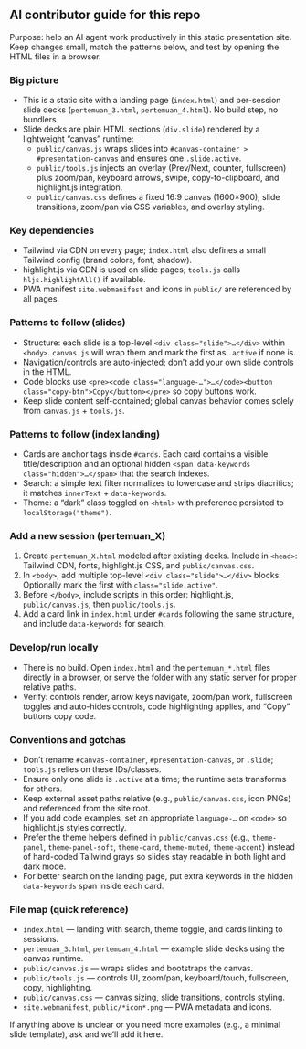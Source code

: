 ## AI contributor guide for this repo

Purpose: help an AI agent work productively in this static presentation site. Keep changes small, match the patterns below, and test by opening the HTML files in a browser.

### Big picture

- This is a static site with a landing page (`index.html`) and per-session slide decks (`pertemuan_3.html`, `pertemuan_4.html`). No build step, no bundlers.
- Slide decks are plain HTML sections (`div.slide`) rendered by a lightweight “canvas” runtime:
  - `public/canvas.js` wraps slides into `#canvas-container > #presentation-canvas` and ensures one `.slide.active`.
  - `public/tools.js` injects an overlay (Prev/Next, counter, fullscreen) plus zoom/pan, keyboard arrows, swipe, copy-to-clipboard, and highlight.js integration.
  - `public/canvas.css` defines a fixed 16:9 canvas (1600×900), slide transitions, zoom/pan via CSS variables, and overlay styling.

### Key dependencies

- Tailwind via CDN on every page; `index.html` also defines a small Tailwind config (brand colors, font, shadow).
- highlight.js via CDN is used on slide pages; `tools.js` calls `hljs.highlightAll()` if available.
- PWA manifest `site.webmanifest` and icons in `public/` are referenced by all pages.

### Patterns to follow (slides)

- Structure: each slide is a top-level `<div class="slide">…</div>` within `<body>`. `canvas.js` will wrap them and mark the first as `.active` if none is.
- Navigation/controls are auto-injected; don’t add your own slide controls in the HTML.
- Code blocks use `<pre><code class="language-…">…</code><button class="copy-btn">Copy</button></pre>` so copy buttons work.
- Keep slide content self-contained; global canvas behavior comes solely from `canvas.js` + `tools.js`.

### Patterns to follow (index landing)

- Cards are anchor tags inside `#cards`. Each card contains a visible title/description and an optional hidden `<span data-keywords class="hidden">…</span>` that the search indexes.
- Search: a simple text filter normalizes to lowercase and strips diacritics; it matches `innerText` + `data-keywords`.
- Theme: a “dark” class toggled on `<html>` with preference persisted to `localStorage("theme")`.

### Add a new session (pertemuan_X)

1. Create `pertemuan_X.html` modeled after existing decks. Include in `<head>`: Tailwind CDN, fonts, highlight.js CSS, and `public/canvas.css`.
2. In `<body>`, add multiple top-level `<div class="slide">…</div>` blocks. Optionally mark the first with `class="slide active"`.
3. Before `</body>`, include scripts in this order: highlight.js, `public/canvas.js`, then `public/tools.js`.
4. Add a card link in `index.html` under `#cards` following the same structure, and include `data-keywords` for search.

### Develop/run locally

- There is no build. Open `index.html` and the `pertemuan_*.html` files directly in a browser, or serve the folder with any static server for proper relative paths.
- Verify: controls render, arrow keys navigate, zoom/pan work, fullscreen toggles and auto-hides controls, code highlighting applies, and “Copy” buttons copy code.

### Conventions and gotchas

- Don’t rename `#canvas-container`, `#presentation-canvas`, or `.slide`; `tools.js` relies on these IDs/classes.
- Ensure only one slide is `.active` at a time; the runtime sets transforms for others.
- Keep external asset paths relative (e.g., `public/canvas.css`, icon PNGs) and referenced from the site root.
- If you add code examples, set an appropriate `language-…` on `<code>` so highlight.js styles correctly.
- Prefer the theme helpers defined in `public/canvas.css` (e.g., `theme-panel`, `theme-panel-soft`, `theme-card`, `theme-muted`, `theme-accent`) instead of hard-coded Tailwind grays so slides stay readable in both light and dark mode.
- For better search on the landing page, put extra keywords in the hidden `data-keywords` span inside each card.

### File map (quick reference)

- `index.html` — landing with search, theme toggle, and cards linking to sessions.
- `pertemuan_3.html`, `pertemuan_4.html` — example slide decks using the canvas runtime.
- `public/canvas.js` — wraps slides and bootstraps the canvas.
- `public/tools.js` — controls UI, zoom/pan, keyboard/touch, fullscreen, copy, highlighting.
- `public/canvas.css` — canvas sizing, slide transitions, controls styling.
- `site.webmanifest`, `public/*icon*.png` — PWA metadata and icons.

If anything above is unclear or you need more examples (e.g., a minimal slide template), ask and we’ll add it here.
